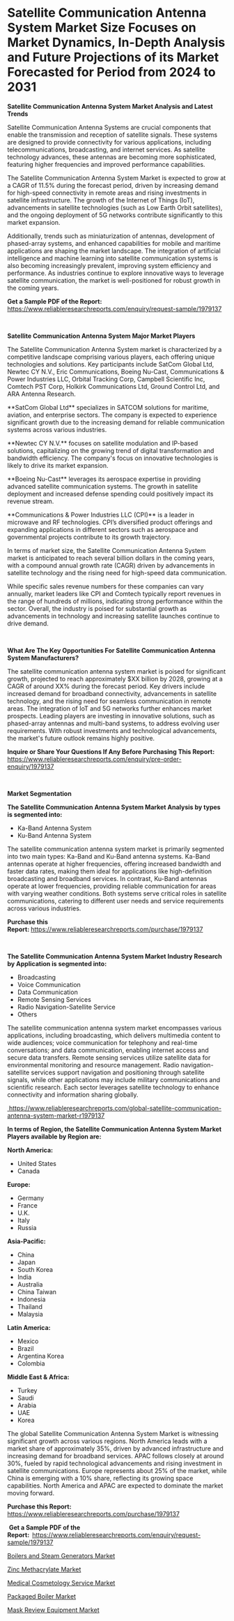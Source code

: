 <p><h1>Satellite Communication Antenna System Market Size Focuses on Market Dynamics, In-Depth Analysis and Future Projections of its Market Forecasted for Period from 2024 to 2031</h1></p><p><strong>Satellite Communication Antenna System Market Analysis and Latest Trends</strong></p>
<p><p>Satellite Communication Antenna Systems are crucial components that enable the transmission and reception of satellite signals. These systems are designed to provide connectivity for various applications, including telecommunications, broadcasting, and internet services. As satellite technology advances, these antennas are becoming more sophisticated, featuring higher frequencies and improved performance capabilities.</p><p>The Satellite Communication Antenna System Market is expected to grow at a CAGR of 11.5% during the forecast period, driven by increasing demand for high-speed connectivity in remote areas and rising investments in satellite infrastructure. The growth of the Internet of Things (IoT), advancements in satellite technologies (such as Low Earth Orbit satellites), and the ongoing deployment of 5G networks contribute significantly to this market expansion. </p><p>Additionally, trends such as miniaturization of antennas, development of phased-array systems, and enhanced capabilities for mobile and maritime applications are shaping the market landscape. The integration of artificial intelligence and machine learning into satellite communication systems is also becoming increasingly prevalent, improving system efficiency and performance. As industries continue to explore innovative ways to leverage satellite communication, the market is well-positioned for robust growth in the coming years.</p></p>
<p><strong>Get a Sample PDF of the Report:&nbsp;</strong> <a href="https://www.reliableresearchreports.com/enquiry/request-sample/1979137?utm_campaign=3&utm_medium=2&utm_source=Github&utm_content=ia&utm_term=25102024&utm_id=satellite-communication-antenna-system">https://www.reliableresearchreports.com/enquiry/request-sample/1979137</a></p>
<p>&nbsp;</p>
<p><strong>Satellite Communication Antenna System Major Market Players</strong></p>
<p><p>The Satellite Communication Antenna System market is characterized by a competitive landscape comprising various players, each offering unique technologies and solutions. Key participants include SatCom Global Ltd, Newtec CY N.V., Eric Communications, Boeing Nu-Cast, Communications & Power Industries LLC, Orbital Tracking Corp, Campbell Scientific Inc, Comtech PST Corp, Holkirk Communications Ltd, Ground Control Ltd, and ARA Antenna Research.</p><p>**SatCom Global Ltd** specializes in SATCOM solutions for maritime, aviation, and enterprise sectors. The company is expected to experience significant growth due to the increasing demand for reliable communication systems across various industries. </p><p>**Newtec CY N.V.** focuses on satellite modulation and IP-based solutions, capitalizing on the growing trend of digital transformation and bandwidth efficiency. The company's focus on innovative technologies is likely to drive its market expansion.</p><p>**Boeing Nu-Cast** leverages its aerospace expertise in providing advanced satellite communication systems. The growth in satellite deployment and increased defense spending could positively impact its revenue stream.</p><p>**Communications & Power Industries LLC (CPI)** is a leader in microwave and RF technologies. CPI’s diversified product offerings and expanding applications in different sectors such as aerospace and governmental projects contribute to its growth trajectory.</p><p>In terms of market size, the Satellite Communication Antenna System market is anticipated to reach several billion dollars in the coming years, with a compound annual growth rate (CAGR) driven by advancements in satellite technology and the rising need for high-speed data communication.</p><p>While specific sales revenue numbers for these companies can vary annually, market leaders like CPI and Comtech typically report revenues in the range of hundreds of millions, indicating strong performance within the sector. Overall, the industry is poised for substantial growth as advancements in technology and increasing satellite launches continue to drive demand.</p></p>
<p>&nbsp;</p>
<p><strong>What Are The Key Opportunities For Satellite Communication Antenna System Manufacturers?</strong></p>
<p><p>The satellite communication antenna system market is poised for significant growth, projected to reach approximately $XX billion by 2028, growing at a CAGR of around XX% during the forecast period. Key drivers include increased demand for broadband connectivity, advancements in satellite technology, and the rising need for seamless communication in remote areas. The integration of IoT and 5G networks further enhances market prospects. Leading players are investing in innovative solutions, such as phased-array antennas and multi-band systems, to address evolving user requirements. With robust investments and technological advancements, the market's future outlook remains highly positive.</p></p>
<p><strong>Inquire or Share Your Questions If Any Before Purchasing This Report:</strong> <a href="https://www.reliableresearchreports.com/enquiry/pre-order-enquiry/1979137?utm_campaign=3&utm_medium=2&utm_source=Github&utm_content=ia&utm_term=25102024&utm_id=satellite-communication-antenna-system">https://www.reliableresearchreports.com/enquiry/pre-order-enquiry/1979137</a></p>
<p>&nbsp;</p>
<p><strong>Market Segmentation</strong></p>
<p><strong>The Satellite Communication Antenna System Market Analysis by types is segmented into:</strong></p>
<p><ul><li>Ka-Band Antenna System</li><li>Ku-Band Antenna System</li></ul></p>
<p><p>The satellite communication antenna system market is primarily segmented into two main types: Ka-Band and Ku-Band antenna systems. Ka-Band antennas operate at higher frequencies, offering increased bandwidth and faster data rates, making them ideal for applications like high-definition broadcasting and broadband services. In contrast, Ku-Band antennas operate at lower frequencies, providing reliable communication for areas with varying weather conditions. Both systems serve critical roles in satellite communications, catering to different user needs and service requirements across various industries.</p></p>
<p><strong>Purchase this Report:&nbsp;</strong><a href="https://www.reliableresearchreports.com/purchase/1979137?utm_campaign=3&utm_medium=2&utm_source=Github&utm_content=ia&utm_term=25102024&utm_id=satellite-communication-antenna-system">https://www.reliableresearchreports.com/purchase/1979137</a></p>
<p>&nbsp;</p>
<p><strong>The Satellite Communication Antenna System Market Industry Research by Application is segmented into:</strong></p>
<p><ul><li>Broadcasting</li><li>Voice Communication</li><li>Data Communication</li><li>Remote Sensing Services</li><li>Radio Navigation-Satellite Service</li><li>Others</li></ul></p>
<p><p>The satellite communication antenna system market encompasses various applications, including broadcasting, which delivers multimedia content to wide audiences; voice communication for telephony and real-time conversations; and data communication, enabling internet access and secure data transfers. Remote sensing services utilize satellite data for environmental monitoring and resource management. Radio navigation-satellite services support navigation and positioning through satellite signals, while other applications may include military communications and scientific research. Each sector leverages satellite technology to enhance connectivity and information sharing globally.</p></p>
<p><a href="https://www.reliableresearchreports.com/global-satellite-communication-antenna-system-market-r1979137?utm_campaign=3&utm_medium=2&utm_source=Github&utm_content=ia&utm_term=25102024&utm_id=satellite-communication-antenna-system">&nbsp;https://www.reliableresearchreports.com/global-satellite-communication-antenna-system-market-r1979137</a></p>
<p><strong>In terms of Region, the Satellite Communication Antenna System Market Players available by Region are:</strong></p>
<p>
    <p> <strong> North America: </strong>
        <ul>
            <li>United States</li>
            <li>Canada</li>
        </ul>
        </p> 
    <p> <strong> Europe: </strong>
        <ul>
            <li>Germany</li>
            <li>France</li>
            <li>U.K.</li>
            <li>Italy</li>
            <li>Russia</li>
        </ul>
        </p> 
    <p> <strong> Asia-Pacific: </strong>
        <ul>
            <li>China</li>
            <li>Japan</li>
            <li>South Korea</li>
            <li>India</li>
            <li>Australia</li>
            <li>China Taiwan</li>
            <li>Indonesia</li>
            <li>Thailand</li>
            <li>Malaysia</li>
        </ul>
        </p> 
    <p> <strong> Latin America: </strong>
        <ul>
            <li>Mexico</li>
            <li>Brazil</li>
            <li>Argentina Korea</li>
            <li>Colombia</li>
        </ul>
        </p> 
    <p> <strong> Middle East & Africa: </strong>
        <ul>
            <li>Turkey</li>
            <li>Saudi</li>
            <li>Arabia</li>
            <li>UAE</li>
            <li>Korea</li>
        </ul>
    </p>
    </p>
<p><p>The global Satellite Communication Antenna System Market is witnessing significant growth across various regions. North America leads with a market share of approximately 35%, driven by advanced infrastructure and increasing demand for broadband services. APAC follows closely at around 30%, fueled by rapid technological advancements and rising investment in satellite communications. Europe represents about 25% of the market, while China is emerging with a 10% share, reflecting its growing space capabilities. North America and APAC are expected to dominate the market moving forward.</p></p>
<p><strong>Purchase this Report: </strong><a href="https://www.reliableresearchreports.com/purchase/1979137?utm_campaign=3&utm_medium=2&utm_source=Github&utm_content=ia&utm_term=25102024&utm_id=satellite-communication-antenna-system">https://www.reliableresearchreports.com/purchase/1979137</a></p>
<p>&nbsp;<strong>Get a Sample PDF of the Report:&nbsp;&nbsp;</strong><a href="https://www.reliableresearchreports.com/enquiry/request-sample/1979137?utm_campaign=3&utm_medium=2&utm_source=Github&utm_content=ia&utm_term=25102024&utm_id=satellite-communication-antenna-system">https://www.reliableresearchreports.com/enquiry/request-sample/1979137</a></p>
<p><strong></strong></p>
<p><p><a href="https://issuu.com/reportprime-2/docs/boilers-and-steam-generators-market_93a86a1fb11cfc?utm_campaign=3&utm_medium=2&utm_source=Github&utm_content=ia&utm_term=25102024&utm_id=satellite-communication-antenna-system">Boilers and Steam Generators Market</a></p><p><a href="https://medium.com/@verleneakb/navigating-the-global-zinc-methacrylate-market-landscape-trends-forecasts-and-impact-analysis-ef48b617ce27?postPublishedType=repub&utm_campaign=3&utm_medium=2&utm_source=Github&utm_content=ia&utm_term=25102024&utm_id=satellite-communication-antenna-system">Zinc Methacrylate Market</a></p><p><a href="https://github.com/RunaHaque64/Market-Research-Report-List-1/blob/main/medical-cosmetology-service-market.md?utm_campaign=3&utm_medium=2&utm_source=Github&utm_content=ia&utm_term=25102024&utm_id=satellite-communication-antenna-system">Medical Cosmetology Service Market</a></p><p><a href="https://issuu.com/reportprime-2/docs/packaged-boiler-market-size-2030.pp_f4f4f1b56d183c?utm_campaign=3&utm_medium=2&utm_source=Github&utm_content=ia&utm_term=25102024&utm_id=satellite-communication-antenna-system">Packaged Boiler Market</a></p><p><a href="https://www.linkedin.com/pulse/booming-mask-review-equipment-market-sector-analysis-growth-zyhwf?utm_campaign=3&utm_medium=2&utm_source=Github&utm_content=ia&utm_term=25102024&utm_id=satellite-communication-antenna-system">Mask Review Equipment Market</a></p></p>